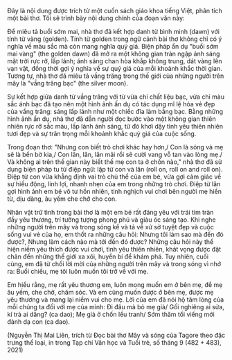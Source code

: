 Đây là nội dung được trích từ một cuốn sách giáo khoa tiếng Việt, phân tích một bài thơ. Tôi sẽ trình bày nội dung chính của đoạn văn này:

Để miêu tả buổi sớm mai, nhà thơ đã kết hợp danh từ bình minh (dawn) với tính từ vàng (golden). Tính từ golden trong ngữ cảnh bài thơ không chỉ có ý nghĩa về màu sắc mà còn mang nghĩa quý giá. Biện pháp ẩn dụ "buổi sớm mai vàng" (the golden dawn) đã mở ra một không gian tràn ngập ánh sáng mặt trời rực rỡ, lấp lánh; ánh sáng chan hòa khắp không trung, dát vàng lên vạn vật, đồng thời gợi ý nghĩa về sự quý giá của mỗi khoảnh khắc thời gian. Tương tự, nhà thơ đã miêu tả vầng trăng trong thế giới của những người trên mây là "vầng trăng bạc" (the silver moon).

Sự kết hợp giữa danh từ vầng trăng với từ vừa chỉ chất liệu bạc, vừa chỉ màu sắc ánh bạc đã tạo nên một hình ảnh ấn dụ có tác dụng mĩ lệ hóa vẻ đẹp của vầng trăng: sáng lấp lánh như một chiếc đĩa làm bằng bạc. Bằng những hình ảnh ẩn dụ, nhà thơ đã dẫn người đọc bước vào một không gian thiên nhiên rực rỡ sắc màu, lấp lánh ánh sáng, từ đó khơi dậy tình yêu thiên nhiên tươi đẹp và sự trân trọng mỗi khoảnh khắc quý giá của cuộc sống.

Trong đoạn thơ: "Nhưng con biết trò chơi khác hay hơn,/ Con là sóng và mẹ sẽ là bến bờ kia,/ Con lăn, lăn, lăn mãi rồi sẽ cười vang vỗ tan vào lòng mẹ./ Và không ai trên thế gian này biết thế mẹ con ta ở chốn nào," nhà thơ đã sử dụng biện pháp tu từ điệp ngữ: lặp từ con và lăn (roll on, roll on and roll on). Điệp từ con vừa khẳng định vai trò chủ thể của em bé, vừa gợi cảm giác về sự hiếu động, linh lợi, nhanh nhẹn của em trong những trò chơi. Điệp từ lăn gợi hình ảnh em bé vô tư hồn nhiên, tinh nghịch vui chơi bên người mẹ hiền từ, dịu dàng, âu yếm che chở cho con.

Nhân vật trữ tình trong bài thơ là một em bé rất đáng yêu với trái tim tràn đầy yêu thương, trí tưởng tượng phong phú và giàu óc sáng tạo. Khi nghe những người trên mây và trong sóng kể và tả về xứ sở tuyệt đẹp và cuộc sống vui vẻ của họ, em thốt ra những câu hỏi: Nhưng tôi làm sao mà đến đó được?, Nhưng làm cách nào mà tới đến đó được? Những câu hỏi này thể hiện niềm yêu thích được vui chơi, tình yêu thiên nhiên, khát vọng được đặt chân đến những thế giới xa xôi, huyền bí để khám phá. Tuy nhiên, cuối cùng, em đã từ chối lời mời của những người trên mây và trong sóng vì nhớ ra: Buổi chiều, mẹ tôi luôn muốn tôi trở về với mẹ.

Em hiểu rằng, mẹ rất yêu thương em, luôn mong muốn em ở bên mẹ, để mẹ âu yếm, che chở, chăm sóc. Và em cũng muốn được ở bên mẹ, được mẹ yêu thương và mang lại niềm vui cho mẹ. Lời của em đã nói hộ tâm lòng của mỗi chúng ta đối với mẹ của mình: Đi đâu mà bỏ mẹ già/ Gối nghiêng ai sửa, kí trà ai dâng? (ca dao); Mẹ già ở chốn lều tranh/ Sớm thăm tối viếng mới đành dạ con (ca dao).

(Nguyễn Thị Mai Liên, trích từ Đọc bài thơ Mây và sóng của Tagore theo đặc trưng thể loại, in trong Tạp chí Văn học và Tuổi trẻ, số tháng 9 (482 + 483), 2021)